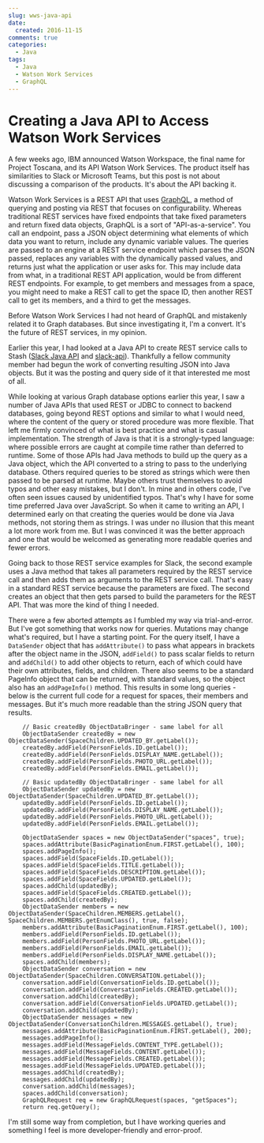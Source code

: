```yaml
---
slug: wws-java-api
date: 
  created: 2016-11-15
comments: true
categories:
  - Java
tags:
  - Java
  - Watson Work Services
  - GraphQL
---
```

# Creating a Java API to Access Watson Work Services

A few weeks ago, IBM announced Watson Workspace, the final name for Project Toscana, and its API Watson Work Services. The product itself has similarities to Slack or Microsoft Teams, but this post is not about discussing a comparison of the products. It's about the API backing it.

Watson Work Services is a REST API that uses [GraphQL](http://graphql.org/learn), a method of querying and posting via REST that focuses on configurability. Whereas traditional REST services have fixed endpoints that take fixed parameters and return fixed data objects, GraphQL is a sort of "API-as-a-service". You call an endpoint, pass a JSON object determining what elements of which data you want to return, include any dynamic variable values. The queries are passed to an engine at a REST service endpoint which parses the JSON passed, replaces any variables with the dynamically passed values, and returns just what the application or user asks for. This may include data from what, in a traditional REST API application, would be from different REST endpoints. For example, to get members and messages from a space, you might need to make a REST call to get the space ID, then another REST call to get its members, and a third to get the messages.

<!-- more -->

Before Watson Work Services I had not heard of GraphQL and mistakenly related it to Graph databases. But since investigating it, I'm a convert. It's the future of REST services, in my opinion.

Earlier this year, I had looked at a Java API to create REST service calls to Stash ([Slack Java API](https://github.com/allbegray/slack-api) and [slack-api](https://github.com/estebanwasinger/slack-sdk)). Thankfully a fellow community member had begun the work of converting resulting JSON into Java objects. But it was the posting and query side of it that interested me most of all.

While looking at various Graph database options earlier this year, I saw a number of Java APIs that used REST or JDBC to connect to backend databases, going beyond REST options and similar to what I would need, where the content of the query or stored procedure was more flexible. That left me firmly convinced of what is best practice and what is casual implementation. The strength of Java is that it is a strongly-typed language: where possible errors are caught at compile time rather than deferred to runtime. Some of those APIs had Java methods  to build up the query as a Java object, which the API converted to a string to pass to the underlying database. Others required queries to be stored as strings which were then passed to be parsed at runtime. Maybe others trust themselves to avoid typos and other easy mistakes, but I don't. In mine and in others code, I've often seen issues caused by unidentified typos. That's why I have for some time preferred Java over JavaScript. So when it came to writing an API, I determined early on that creating the queries would be done via Java methods, not storing them as strings. I was under no illusion that this meant a lot more work from me. But I was convinced it was the better approach and one that would be welcomed as generating more readable queries and fewer errors.

Going back to those REST service examples for Slack, the second example uses a Java method that takes all parameters required by the REST service call and then adds them as arguments to the REST service call. That's easy in a standard REST service because the parameters are fixed. The second creates an object that then gets parsed to build the parameters for the REST API. That was more the kind of thing I needed.

There were a few aborted attempts as I fumbled my way via trial-and-error. But I've got something that works now for queries. Mutations may change what's required, but I have a starting point. For the query itself, I have a `DataSender` object that has `addAttribute()` to pass what appears in brackets after the object name in the JSON, `addField()` to pass scalar fields to return and `addChild()` to add other objects to return, each of which could have their own attributes, fields, and children. There also seems to be a standard PageInfo object that can be returned, with standard values, so the object also has an `addPageInfo()` method. This results in some long queries - below is the current full code for a request for spaces, their members and messages. But it's much more readable than the string JSON query that results.

    	// Basic createdBy ObjectDataBringer - same label for all
		ObjectDataSender createdBy = new ObjectDataSender(SpaceChildren.UPDATED_BY.getLabel());
		createdBy.addField(PersonFields.ID.getLabel());
		createdBy.addField(PersonFields.DISPLAY_NAME.getLabel());
		createdBy.addField(PersonFields.PHOTO_URL.getLabel());
		createdBy.addField(PersonFields.EMAIL.getLabel());

		// Basic updatedBy ObjectDataBringer - same label for all
		ObjectDataSender updatedBy = new ObjectDataSender(SpaceChildren.UPDATED_BY.getLabel());
		updatedBy.addField(PersonFields.ID.getLabel());
		updatedBy.addField(PersonFields.DISPLAY_NAME.getLabel());
		updatedBy.addField(PersonFields.PHOTO_URL.getLabel());
		updatedBy.addField(PersonFields.EMAIL.getLabel());

		ObjectDataSender spaces = new ObjectDataSender("spaces", true);
		spaces.addAttribute(BasicPaginationEnum.FIRST.getLabel(), 100);
		spaces.addPageInfo();
		spaces.addField(SpaceFields.ID.getLabel());
		spaces.addField(SpaceFields.TITLE.getLabel());
		spaces.addField(SpaceFields.DESCRIPTION.getLabel());
		spaces.addField(SpaceFields.UPDATED.getLabel());
		spaces.addChild(updatedBy);
		spaces.addField(SpaceFields.CREATED.getLabel());
		spaces.addChild(createdBy);
		ObjectDataSender members = new ObjectDataSender(SpaceChildren.MEMBERS.getLabel(), SpaceChildren.MEMBERS.getEnumClass(), true, false);
		members.addAttribute(BasicPaginationEnum.FIRST.getLabel(), 100);
		members.addField(PersonFields.ID.getLabel());
		members.addField(PersonFields.PHOTO_URL.getLabel());
		members.addField(PersonFields.EMAIL.getLabel());
		members.addField(PersonFields.DISPLAY_NAME.getLabel());
		spaces.addChild(members);
		ObjectDataSender conversation = new ObjectDataSender(SpaceChildren.CONVERSATION.getLabel());
		conversation.addField(ConversationFields.ID.getLabel());
		conversation.addField(ConversationFields.CREATED.getLabel());
		conversation.addChild(createdBy);
		conversation.addField(ConversationFields.UPDATED.getLabel());
		conversation.addChild(updatedBy);
		ObjectDataSender messages = new ObjectDataSender(ConversationChildren.MESSAGES.getLabel(), true);
		messages.addAttribute(BasicPaginationEnum.FIRST.getLabel(), 200);
		messages.addPageInfo();
		messages.addField(MessageFields.CONTENT_TYPE.getLabel());
		messages.addField(MessageFields.CONTENT.getLabel());
		messages.addField(MessageFields.CREATED.getLabel());
		messages.addField(MessageFields.UPDATED.getLabel());
		messages.addChild(createdBy);
		messages.addChild(updatedBy);
		conversation.addChild(messages);
		spaces.addChild(conversation);
		GraphQLRequest req = new GraphQLRequest(spaces, "getSpaces");
		return req.getQuery();

I'm still some way from completion, but I have working queries  and something I feel is more developer-friendly and error-proof.